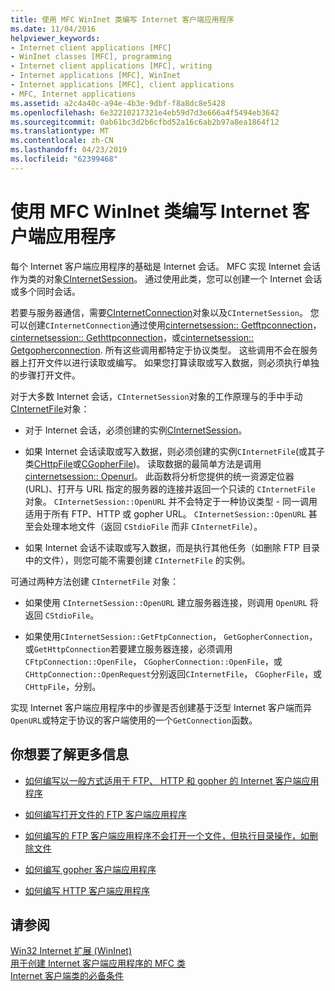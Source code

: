 ```yaml
---
title: 使用 MFC WinInet 类编写 Internet 客户端应用程序
ms.date: 11/04/2016
helpviewer_keywords:
- Internet client applications [MFC]
- WinInet classes [MFC], programming
- Internet client applications [MFC], writing
- Internet applications [MFC], WinInet
- Internet applications [MFC], client applications
- MFC, Internet applications
ms.assetid: a2c4a40c-a94e-4b3e-9dbf-f8a8dc8e5428
ms.openlocfilehash: 6e32210217321e4eb59d7d3e666a4f5494eb3642
ms.sourcegitcommit: 0ab61bc3d2b6cfbd52a16c6ab2b97a8ea1864f12
ms.translationtype: MT
ms.contentlocale: zh-CN
ms.lasthandoff: 04/23/2019
ms.locfileid: "62399468"
---
```

# <a name="writing-an-internet-client-application-using-mfc-wininet-classes"></a>使用 MFC WinInet 类编写 Internet 客户端应用程序

每个 Internet 客户端应用程序的基础是 Internet 会话。 MFC 实现 Internet 会话作为类的对象[CInternetSession](../mfc/reference/cinternetsession-class.md)。 通过使用此类，您可以创建一个 Internet 会话或多个同时会话。

若要与服务器通信，需要[CInternetConnection](../mfc/reference/cinternetconnection-class.md)对象以及`CInternetSession`。 您可以创建`CInternetConnection`通过使用[cinternetsession:: Getftpconnection](../mfc/reference/cinternetsession-class.md#getftpconnection)， [cinternetsession:: Gethttpconnection](../mfc/reference/cinternetsession-class.md#gethttpconnection)，或[cinternetsession:: Getgopherconnection](../mfc/reference/cinternetsession-class.md#getgopherconnection). 所有这些调用都特定于协议类型。 这些调用不会在服务器上打开文件以进行读取或编写。 如果您打算读取或写入数据，则必须执行单独的步骤打开文件。

对于大多数 Internet 会话，`CInternetSession`对象的工作原理与的手中手动[CInternetFile](../mfc/reference/cinternetfile-class.md)对象：

- 对于 Internet 会话，必须创建的实例[CInternetSession](../mfc/reference/cinternetsession-class.md)。

- 如果 Internet 会话读取或写入数据，则必须创建的实例`CInternetFile`(或其子类[CHttpFile](../mfc/reference/chttpfile-class.md)或[CGopherFile](../mfc/reference/cgopherfile-class.md))。 读取数据的最简单方法是调用[cinternetsession:: Openurl](../mfc/reference/cinternetsession-class.md#openurl)。 此函数将分析您提供的统一资源定位器 (URL)、打开与 URL 指定的服务器的连接并返回一个只读的 `CInternetFile` 对象。 `CInternetSession::OpenURL` 并不会特定于一种协议类型 - 同一调用适用于所有 FTP、HTTP 或 gopher URL。 `CInternetSession::OpenURL` 甚至会处理本地文件（返回 `CStdioFile` 而非 `CInternetFile`）。

- 如果 Internet 会话不读取或写入数据，而是执行其他任务（如删除 FTP 目录中的文件），则您可能不需要创建 `CInternetFile` 的实例。

可通过两种方法创建 `CInternetFile` 对象：

- 如果使用 `CInternetSession::OpenURL` 建立服务器连接，则调用 `OpenURL` 将返回 `CStdioFile`。

- 如果使用`CInternetSession::GetFtpConnection`， `GetGopherConnection`，或`GetHttpConnection`若要建立服务器连接，必须调用`CFtpConnection::OpenFile`， `CGopherConnection::OpenFile`，或`CHttpConnection::OpenRequest`分别返回`CInternetFile`， `CGopherFile`，或`CHttpFile`，分别。

实现 Internet 客户端应用程序中的步骤是否创建基于泛型 Internet 客户端而异`OpenURL`或特定于协议的客户端使用的一个`GetConnection`函数。

## <a name="what-do-you-want-to-know-more-about"></a>你想要了解更多信息

- [如何编写以一般方式适用于 FTP、 HTTP 和 gopher 的 Internet 客户端应用程序](../mfc/steps-in-a-typical-internet-client-application.md)

- [如何编写打开文件的 FTP 客户端应用程序](../mfc/steps-in-a-typical-ftp-client-application.md)

- [如何编写的 FTP 客户端应用程序不会打开一个文件，但执行目录操作，如删除文件](../mfc/steps-in-a-typical-ftp-client-application-to-delete-a-file.md)

- [如何编写 gopher 客户端应用程序](../mfc/steps-in-a-typical-gopher-client-application.md)

- [如何编写 HTTP 客户端应用程序](../mfc/steps-in-a-typical-http-client-application.md)

## <a name="see-also"></a>请参阅

[Win32 Internet 扩展 (WinInet)](../mfc/win32-internet-extensions-wininet.md)<br/>
[用于创建 Internet 客户端应用程序的 MFC 类](../mfc/mfc-classes-for-creating-internet-client-applications.md)<br/>
[Internet 客户端类的必备条件](../mfc/prerequisites-for-internet-client-classes.md)
